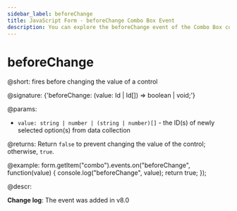 ```yaml
---
sidebar_label: beforeChange
title: JavaScript Form - beforeChange Combo Box Event 
description: You can explore the beforeChange event of the Combo Box control of Form in the documentation of the DHTMLX JavaScript UI library. Browse developer guides and API reference, try out code examples and live demos, and download a free 30-day evaluation version of DHTMLX Suite.
---
```


# beforeChange

@short: fires before changing the value of a control

@signature: {'beforeChange: (value: Id | Id[]) => boolean | void;'}

@params:
- `value: string | number | (string | number)[]` - the ID(s) of newly selected option(s) from data collection

@returns:
Return `false` to prevent changing the value of the control; otherwise, `true`.

@example:
form.getItem("combo").events.on("beforeChange", function(value) {
    console.log("beforeChange", value);
    return true;
});

@descr:

**Change log**: The event was added in v8.0
